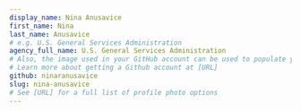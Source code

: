 ```yaml
---
display_name: Nina Anusavice
first_name: Nina
last_name: Anusavice
# e.g. U.S. General Services Administration
agency_full_name: U.S. General Services Administration
# Also, the image used in your GitHub account can be used to populate your digital.gov profile photo.
# Learn more about getting a Github account at [URL]
github: ninaranusavice
slug: nina-anusavice
# See [URL] for a full list of profile photo options
---
```

